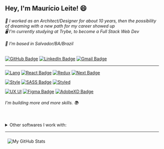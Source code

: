 ## Hey, I'm Maurício Leite! 😄


###### 💬 I worked as an Architect/Designer for about 10 years, then the possibility of dreaming with a new path for my career showed up<br>🖥️ I'm currently studying at Trybe, to become a Full Stack Web Dev<br><br> 🏡 I'm based in Salvador/BA/Brazil

[![GitHub Badge](https://img.shields.io/badge/Github-white?style=for-the-badge&logo=github&logoColor=black)](https://github.com/mauricioleite1)
[![LinkedIn Badge](https://img.shields.io/badge/Linkedin-white?style=for-the-badge&logo=linkedin&logoColor=blue)](https://www.linkedin.com/in/mauricioleite/)
[![Gmail Badge](https://img.shields.io/badge/Gmail-white?style=for-the-badge&logo=gmail&logoColor=red)](mailto:mauricioleite@gmail.com)
<hr>

[![Lang](https://img.shields.io/badge/Tools-gray?style=for-the-badge&logoColor=white)](https://www.google.com/search?&q=programming_languages) 
[![React Badge](https://img.shields.io/badge/react-5432ff?style=for-the-badge&logo=react&logoColor=white)](https://pt-br.reactjs.org)
[![Redux](https://img.shields.io/badge/redux-5432ff?style=for-the-badge&logo=redux&logoColor=white)](https://redux.js.org)
[![Next Badge](https://img.shields.io/badge/nextjs-5432ff?style=for-the-badge&logo=nextjs&logoColor=white)](https://nextjs.org)<br>

[![Style](https://img.shields.io/badge/Style-gray?style=for-the-badge&logoColor=white)](https://www.google.com/search?&q=stylesheet)
[![SASS Badge](https://img.shields.io/badge/SASS-5432ff?style=for-the-badge&logo=sass&logoColor=white)](https://sass-lang.com)
[![Styled](https://img.shields.io/badge/StyledComponents-5432ff?style=for-the-badge&logo=styled-components&logoColor=white)](https://www.styled-components.com
)<br>

[![UX UI](https://img.shields.io/badge/UX_UI-gray?style=for-the-badge&logoColor=white)](https://www.google.com/search?&q=uxui) [![Figma Badge](https://img.shields.io/badge/Figma-5432ff?style=for-the-badge&logo=figma&logoColor=white)](https://www.figma.com)  [![AdobeXD Badge](https://img.shields.io/badge/Adobe_XD-5432ff?style=for-the-badge&logo=adobexd&logoColor=white)](https://www.adobe.com/br/products/xd.html)

###### I'm building more and more skills. 📚<br><br>
<details>
  <summary>Other softwares I work with:</summary>
  <ul>
    <li><b>Autodesk</b>: AutoCAD, 3ds Max, Revit</li>
    <li><b>Adobe</b>: Photoshop, InDesign, Illustrator</li>
  </ul>
</details>

<hr>

<a href="https://github.com/mauricioleite1">
  <img align="left" style="margin:0.5rem" src="https://github-readme-stats.vercel.app/api?username=mauricioleite1&show_icons=true&line_height=27&count_private=true&title_color=3e3e3e&text_color=fff&icon_color=5432ff&bg_color=aeaeae" alt="My GitHub Stats" />
</a>

